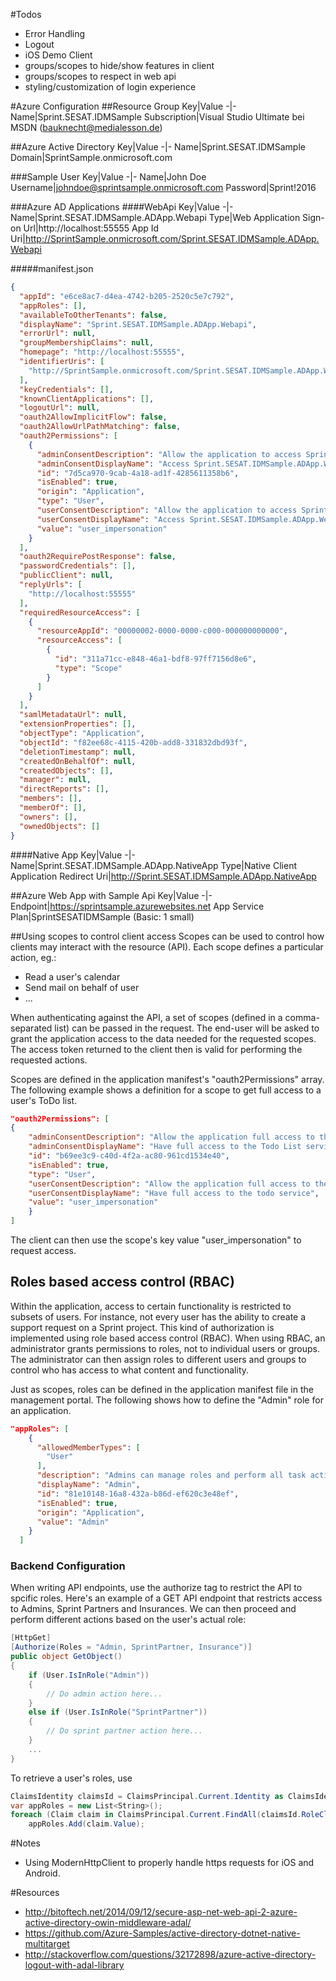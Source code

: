 #Todos
- Error Handling
- Logout
- iOS Demo Client
- groups/scopes to hide/show features in client
- groups/scopes to respect in web api
- styling/customization of login experience

#Azure Configuration
##Resource Group
Key|Value
-|-
Name|Sprint.SESAT.IDMSample
Subscription|Visual Studio Ultimate bei MSDN (bauknecht@medialesson.de)

##Azure Active Directory
Key|Value
-|-
Name|Sprint.SESAT.IDMSample
Domain|SprintSample.onmicrosoft.com

###Sample User
Key|Value
-|-
Name|John Doe
Username|johndoe@sprintsample.onmicrosoft.com
Password|Sprint!2016

###Azure AD Applications
####WebApi
Key|Value
-|-
Name|Sprint.SESAT.IDMSample.ADApp.Webapi
Type|Web Application
Sign-on Url|http://localhost:55555
App Id Uri|http://SprintSample.onmicrosoft.com/Sprint.SESAT.IDMSample.ADApp.Webapi

#####manifest.json
```json
{
  "appId": "e6ce8ac7-d4ea-4742-b205-2520c5e7c792",
  "appRoles": [],
  "availableToOtherTenants": false,
  "displayName": "Sprint.SESAT.IDMSample.ADApp.Webapi",
  "errorUrl": null,
  "groupMembershipClaims": null,
  "homepage": "http://localhost:55555",
  "identifierUris": [
    "http://SprintSample.onmicrosoft.com/Sprint.SESAT.IDMSample.ADApp.Webapi"
  ],
  "keyCredentials": [],
  "knownClientApplications": [],
  "logoutUrl": null,
  "oauth2AllowImplicitFlow": false,
  "oauth2AllowUrlPathMatching": false,
  "oauth2Permissions": [
    {
      "adminConsentDescription": "Allow the application to access Sprint.SESAT.IDMSample.ADApp.Webapi on behalf of the signed-in user.",
      "adminConsentDisplayName": "Access Sprint.SESAT.IDMSample.ADApp.Webapi",
      "id": "7d5ca970-9cab-4a18-ad1f-4285611358b6",
      "isEnabled": true,
      "origin": "Application",
      "type": "User",
      "userConsentDescription": "Allow the application to access Sprint.SESAT.IDMSample.ADApp.Webapi on your behalf.",
      "userConsentDisplayName": "Access Sprint.SESAT.IDMSample.ADApp.Webapi",
      "value": "user_impersonation"
    }
  ],
  "oauth2RequirePostResponse": false,
  "passwordCredentials": [],
  "publicClient": null,
  "replyUrls": [
    "http://localhost:55555"
  ],
  "requiredResourceAccess": [
    {
      "resourceAppId": "00000002-0000-0000-c000-000000000000",
      "resourceAccess": [
        {
          "id": "311a71cc-e848-46a1-bdf8-97ff7156d8e6",
          "type": "Scope"
        }
      ]
    }
  ],
  "samlMetadataUrl": null,
  "extensionProperties": [],
  "objectType": "Application",
  "objectId": "f82ee68c-4115-420b-add8-331832dbd93f",
  "deletionTimestamp": null,
  "createdOnBehalfOf": null,
  "createdObjects": [],
  "manager": null,
  "directReports": [],
  "members": [],
  "memberOf": [],
  "owners": [],
  "ownedObjects": []
}
```

####Native App
Key|Value
-|-
Name|Sprint.SESAT.IDMSample.ADApp.NativeApp
Type|Native Client Application
Redirect Uri|http://Sprint.SESAT.IDMSample.ADApp.NativeApp

##Azure Web App with Sample Api
Key|Value
-|-
Endpoint|https://sprintsample.azurewebsites.net
App Service Plan|SprintSESATIDMSample (Basic: 1 small)

##Using scopes to control client access
Scopes can be used to control how clients may interact with the resource (API). Each scope defines
a particular action, eg.:
- Read a user's calendar
- Send mail on behalf of user
- ...

When authenticating against the API, a set of scopes (defined in a comma-separated list) can be passed
in the request. The end-user will be asked to grant the application access to the data needed for the 
requested scopes. The access token returned to the client then is valid for performing the requested actions.

Scopes are defined in the application manifest's "oauth2Permissions" array. The following example shows a definition
for a scope to get full access to a user's ToDo list.

```json
"oauth2Permissions": [
{
    "adminConsentDescription": "Allow the application full access to the Todo List service on behalf of the signed-in   user",
    "adminConsentDisplayName": "Have full access to the Todo List service",
    "id": "b69ee3c9-c40d-4f2a-ac80-961cd1534e40",
    "isEnabled": true,
    "type": "User",
    "userConsentDescription": "Allow the application full access to the todo service on your behalf",
    "userConsentDisplayName": "Have full access to the todo service",
    "value": "user_impersonation"
    }
]
```
The client can then use the scope's key value "user_impersonation" to request access.

## Roles based access control (RBAC)
Within the application, access to certain functionality is restricted to subsets of users. For instance, not every user has the ability to create a support request on a Sprint project.
This kind of authorization is implemented using role based access control (RBAC). When using RBAC, an administrator grants permissions to roles, not to individual users or groups. 
The administrator can then assign roles to different users and groups to control who has access to what content and functionality.

Just as scopes, roles can be defined in the application manifest file in the management portal. The following shows how to define the "Admin" role for an application.

```json
"appRoles": [
    {
      "allowedMemberTypes": [
        "User"
      ],
      "description": "Admins can manage roles and perform all task actions.",
      "displayName": "Admin",
      "id": "81e10148-16a8-432a-b86d-ef620c3e48ef",
      "isEnabled": true,
      "origin": "Application",
      "value": "Admin"
    }
  ]
  ```

### Backend Configuration
When writing API endpoints, use the authorize tag to restrict the API to spcific roles. Here's an example of a GET API endpoint that restricts
access to Admins, Sprint Partners and Insurances. We can then proceed and perform different actions based on the user's actual role:
```c#
[HttpGet]
[Authorize(Roles = "Admin, SprintPartner, Insurance")]
public object GetObject()
{
    if (User.IsInRole("Admin"))
    {
        // Do admin action here...
    }
    else if (User.IsInRole("SprintPartner"))
    {
        // Do sprint partner action here...
    }
    ...
}
```

To retrieve a user's roles, use
```c# 
ClaimsIdentity claimsId = ClaimsPrincipal.Current.Identity as ClaimsIdentity;
var appRoles = new List<String>();
foreach (Claim claim in ClaimsPrincipal.Current.FindAll(claimsId.RoleClaimType))
    appRoles.Add(claim.Value);
```


#Notes
- Using ModernHttpClient to properly handle https requests for iOS and Android.

#Resources
- http://bitoftech.net/2014/09/12/secure-asp-net-web-api-2-azure-active-directory-owin-middleware-adal/
- https://github.com/Azure-Samples/active-directory-dotnet-native-multitarget
- http://stackoverflow.com/questions/32172898/azure-active-directory-logout-with-adal-library
